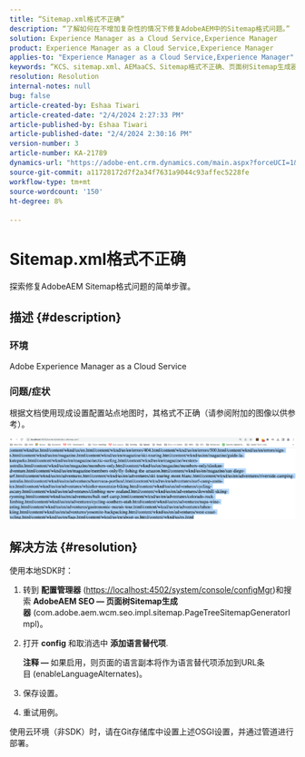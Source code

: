 ```yaml
---
title: “Sitemap.xml格式不正确”
description: “了解如何在不增加复杂性的情况下修复AdobeAEM中的Sitemap格式问题。”
solution: Experience Manager as a Cloud Service,Experience Manager
product: Experience Manager as a Cloud Service,Experience Manager
applies-to: "Experience Manager as a Cloud Service,Experience Manager"
keywords: “KCS、sitemap.xml、AEMaaCS、Sitemap格式不正确、页面树Sitemap生成器、替代语言”
resolution: Resolution
internal-notes: null
bug: false
article-created-by: Eshaa Tiwari
article-created-date: "2/4/2024 2:27:33 PM"
article-published-by: Eshaa Tiwari
article-published-date: "2/4/2024 2:30:16 PM"
version-number: 3
article-number: KA-21789
dynamics-url: "https://adobe-ent.crm.dynamics.com/main.aspx?forceUCI=1&pagetype=entityrecord&etn=knowledgearticle&id=a654be82-69c3-ee11-9079-6045bd006295"
source-git-commit: a11728172d7f2a34f7631a9044c93affec5228fe
workflow-type: tm+mt
source-wordcount: '150'
ht-degree: 8%

---
```


# Sitemap.xml格式不正确


探索修复AdobeAEM Sitemap格式问题的简单步骤。

## 描述 {#description}


### <b>环境</b>

Adobe Experience Manager as a Cloud Service



### <b>问题/症状</b>

根据文档使用现成设置配置站点地图时，其格式不正确（请参阅附加的图像以供参考）。

![](assets/___a754be82-69c3-ee11-9079-6045bd006295___.png)


## 解决方法 {#resolution}


使用本地SDK时：

1. 转到 <b>配置管理器</b> ([https://localhost:4502/system/console/configMgr](http://localhost:4502/system/console/configMgr%29 "关注链接"))和搜索 <b>AdobeAEM SEO — 页面树Sitemap生成器</b> (com.adobe.aem.wcm.seo.impl.sitemap.PageTreeSitemapGeneratorImpl)。


2. 打开 <b>config</b> 和取消选中 <b>添加语言替代项</b>.



   <b>注释 —  </b>如果启用，则页面的语言副本将作为语言替代项添加到URL条目<b> </b>(enableLanguageAlternates)。


3. 保存设置。


4. 重试用例。


使用云环境（非SDK）时，请在Git存储库中设置上述OSGI设置，并通过管道进行部署。
